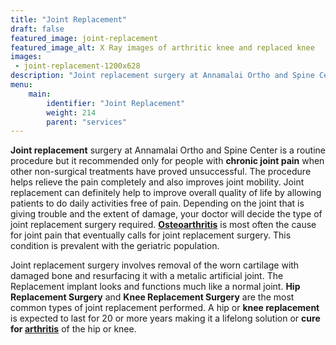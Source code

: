 ```yaml
---
title: "Joint Replacement"
draft: false
featured_image: joint-replacement
featured_image_alt: X Ray images of arthritic knee and replaced knee
images:
 - joint-replacement-1200x628
description: "Joint replacement surgery at Annamalai Ortho and Spine Center is a routine procedure but it recommended only for people with chronic joint pain when other non-surgical treatments have proved unsuccessful. The procedure helps relieve the pain completely and also improves joint mobility."
menu:
    main:
        identifier: "Joint Replacement"
        weight: 214
        parent: "services"
---
```


**Joint replacement** surgery at Annamalai Ortho and Spine Center is a routine procedure but it recommended only for people with **chronic joint pain** when other non-surgical treatments have proved unsuccessful. The procedure helps relieve the pain completely and also improves joint mobility. <!--more--> Joint replacement can definitely help to improve overall quality of life by allowing patients to do daily activities free of pain. Depending on the joint that is giving trouble and the extent of damage, your doctor will decide the type of joint replacement surgery required. [**Osteoarthritis**](/arthritis-management) is most often the cause for joint pain that eventually calls for joint replacement surgery. This condition is prevalent with the geriatric population.

Joint replacement surgery involves removal of the worn cartilage with damaged bone and resurfacing it with a metalic artificial joint. The Replacement implant looks and functions much like a normal joint. **Hip Replacement Surgery** and **Knee Replacement Surgery** are the most common types of joint replacement performed. A hip or **knee replacement** is expected to last for 20 or more years making it a lifelong solution or **cure for [arthritis](/arthritis-management)** of the hip or knee. 